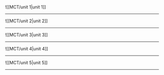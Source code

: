 ![[MCT/unit 1|unit 1]]

---
![[MCT/unit 2|unit 2]]

---
![[MCT/unit 3|unit 3]]

---
![[MCT/unit 4|unit 4]]

---
![[MCT/unit 5|unit 5]]

---
